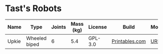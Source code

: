 # Tast's Robots

| Name | Type | Joints | Mass (kg) | License | Build | Model |
|------|------|--------|-----------|---------|-------|-------|
| Upkie | Wheeled biped | 6 | 5.4 | GPL-3.0 | [Printables.com](https://www.prusaprinters.org/prints/127831-upkie-wheeled-biped-robot) | [URDF](https://github.com/tasts-robots/upkie_description) |
